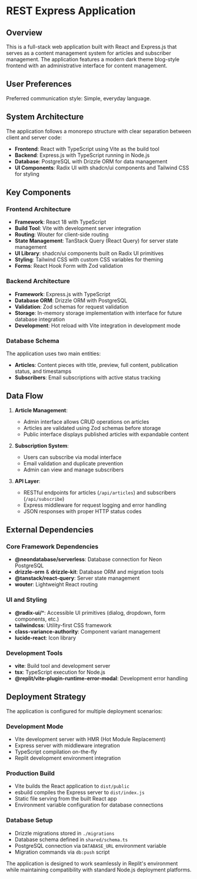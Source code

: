 # REST Express Application

## Overview

This is a full-stack web application built with React and Express.js that serves as a content management system for articles and subscriber management. The application features a modern dark theme blog-style frontend with an administrative interface for content management.

## User Preferences

Preferred communication style: Simple, everyday language.

## System Architecture

The application follows a monorepo structure with clear separation between client and server code:

- **Frontend**: React with TypeScript using Vite as the build tool
- **Backend**: Express.js with TypeScript running in Node.js
- **Database**: PostgreSQL with Drizzle ORM for data management
- **UI Components**: Radix UI with shadcn/ui components and Tailwind CSS for styling

## Key Components

### Frontend Architecture
- **Framework**: React 18 with TypeScript
- **Build Tool**: Vite with development server integration
- **Routing**: Wouter for client-side routing
- **State Management**: TanStack Query (React Query) for server state management
- **UI Library**: shadcn/ui components built on Radix UI primitives
- **Styling**: Tailwind CSS with custom CSS variables for theming
- **Forms**: React Hook Form with Zod validation

### Backend Architecture
- **Framework**: Express.js with TypeScript
- **Database ORM**: Drizzle ORM with PostgreSQL
- **Validation**: Zod schemas for request validation
- **Storage**: In-memory storage implementation with interface for future database integration
- **Development**: Hot reload with Vite integration in development mode

### Database Schema
The application uses two main entities:
- **Articles**: Content pieces with title, preview, full content, publication status, and timestamps
- **Subscribers**: Email subscriptions with active status tracking

## Data Flow

1. **Article Management**: 
   - Admin interface allows CRUD operations on articles
   - Articles are validated using Zod schemas before storage
   - Public interface displays published articles with expandable content

2. **Subscription System**:
   - Users can subscribe via modal interface
   - Email validation and duplicate prevention
   - Admin can view and manage subscribers

3. **API Layer**:
   - RESTful endpoints for articles (`/api/articles`) and subscribers (`/api/subscribe`)
   - Express middleware for request logging and error handling
   - JSON responses with proper HTTP status codes

## External Dependencies

### Core Framework Dependencies
- **@neondatabase/serverless**: Database connection for Neon PostgreSQL
- **drizzle-orm** & **drizzle-kit**: Database ORM and migration tools
- **@tanstack/react-query**: Server state management
- **wouter**: Lightweight React routing

### UI and Styling
- **@radix-ui/***: Accessible UI primitives (dialog, dropdown, form components, etc.)
- **tailwindcss**: Utility-first CSS framework
- **class-variance-authority**: Component variant management
- **lucide-react**: Icon library

### Development Tools
- **vite**: Build tool and development server
- **tsx**: TypeScript execution for Node.js
- **@replit/vite-plugin-runtime-error-modal**: Development error handling

## Deployment Strategy

The application is configured for multiple deployment scenarios:

### Development Mode
- Vite development server with HMR (Hot Module Replacement)
- Express server with middleware integration
- TypeScript compilation on-the-fly
- Replit development environment integration

### Production Build
- Vite builds the React application to `dist/public`
- esbuild compiles the Express server to `dist/index.js`
- Static file serving from the built React app
- Environment variable configuration for database connections

### Database Setup
- Drizzle migrations stored in `./migrations`
- Database schema defined in `shared/schema.ts`
- PostgreSQL connection via `DATABASE_URL` environment variable
- Migration commands via `db:push` script

The application is designed to work seamlessly in Replit's environment while maintaining compatibility with standard Node.js deployment platforms.
